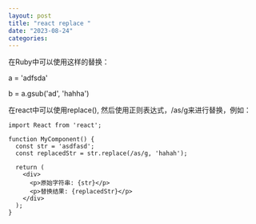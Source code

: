 ```yaml
---
layout: post
title: "react replace "
date: "2023-08-24"
categories: 
---
```

<p>在Ruby中可以使用这样的替换：</p>

<p>a = &#39;adfsda&#39;</p>

<p>b = a.gsub(&#39;ad&#39;, &#39;hahha&#39;)</p>

<p>在react中可以使用replace(), 然后使用正则表达式，/as/g来进行替换，例如：</p>

<pre>
<code>import React from &#39;react&#39;;

function MyComponent() {
  const str = &#39;asdfasd&#39;;
  const replacedStr = str.replace(/as/g, &#39;hahah&#39;);

  return (
    &lt;div&gt;
      &lt;p&gt;原始字符串: {str}&lt;/p&gt;
      &lt;p&gt;替换结果: {replacedStr}&lt;/p&gt;
    &lt;/div&gt;
  );
}</code></pre>

